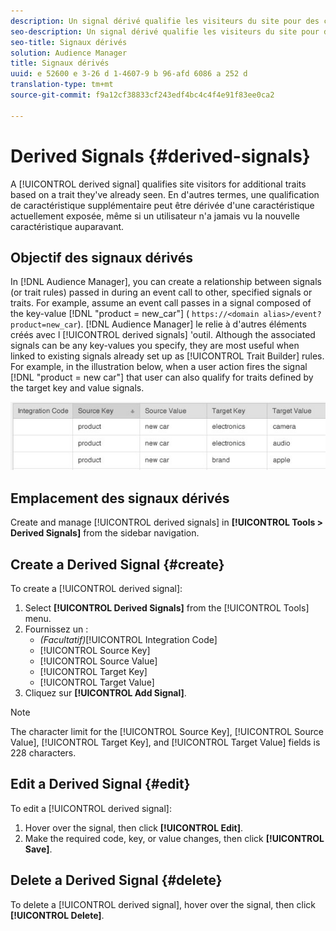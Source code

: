 ```yaml
---
description: Un signal dérivé qualifie les visiteurs du site pour des caractéristiques supplémentaires basées sur une caractéristique déjà vue. En d'autres termes, une qualification de caractéristique supplémentaire peut être dérivée d'une caractéristique actuellement exposée, même si un utilisateur n'a jamais vu la nouvelle caractéristique auparavant.
seo-description: Un signal dérivé qualifie les visiteurs du site pour des caractéristiques supplémentaires basées sur une caractéristique déjà vue. En d'autres termes, une qualification de caractéristique supplémentaire peut être dérivée d'une caractéristique actuellement exposée, même si un utilisateur n'a jamais vu la nouvelle caractéristique auparavant.
seo-title: Signaux dérivés
solution: Audience Manager
title: Signaux dérivés
uuid: e 52600 e 3-26 d 1-4607-9 b 96-afd 6086 a 252 d
translation-type: tm+mt
source-git-commit: f9a12cf38833cf243edf4bc4c4f4e91f83ee0ca2

---
```



# Derived Signals {#derived-signals}

A [!UICONTROL derived signal] qualifies site visitors for additional traits based on a trait they&#39;ve already seen. En d&#39;autres termes, une qualification de caractéristique supplémentaire peut être dérivée d&#39;une caractéristique actuellement exposée, même si un utilisateur n&#39;a jamais vu la nouvelle caractéristique auparavant.

<!-- c_tb_derived_signal.xml -->

## Objectif des signaux dérivés

In [!DNL Audience Manager], you can create a relationship between signals (or trait rules) passed in during an event call to other, specified signals or traits. For example, assume an event call passes in a signal composed of the key-value [!DNL "product = new_car"] ( `https://<domain alias>/event?product=new_car`). [!DNL Audience Manager] le relie à d&#39;autres éléments créés avec l [!UICONTROL derived signals] &#39;outil. Although the associated signals can be any key-values you specify, they are most useful when linked to existing signals already set up as [!UICONTROL Trait Builder] rules. For example, in the illustration below, when a user action fires the signal [!DNL "product = new car"] that user can also qualify for traits defined by the target key and value signals.

![](assets/derived_signal_example.png)

## Emplacement des signaux dérivés

Create and manage [!UICONTROL derived signals] in **[!UICONTROL Tools > Derived Signals]** from the sidebar navigation.

## Create a Derived Signal {#create}

<!-- t_tb_create_derived.xml -->

To create a [!UICONTROL derived signal]:

1. Select **[!UICONTROL Derived Signals]** from the [!UICONTROL Tools] menu.
1. Fournissez un :
   * *(Facultatif)*[!UICONTROL Integration Code]
   * [!UICONTROL Source Key]
   * [!UICONTROL Source Value]
   * [!UICONTROL Target Key]
   * [!UICONTROL Target Value]
1. Cliquez sur **[!UICONTROL Add Signal]**.

>[!NOTE]
>
>The character limit for the [!UICONTROL Source Key], [!UICONTROL Source Value], [!UICONTROL Target Key], and [!UICONTROL Target Value] fields is 228 characters.

## Edit a Derived Signal {#edit}

<!-- t_tb_edit_derived.xml -->

To edit a [!UICONTROL derived signal]:

1. Hover over the signal, then click **[!UICONTROL Edit]**.
2. Make the required code, key, or value changes, then click **[!UICONTROL Save]**.

## Delete a Derived Signal {#delete}

<!-- t_tb_delete_derived.xml -->

To delete a [!UICONTROL derived signal], hover over the signal, then click **[!UICONTROL Delete]**.
